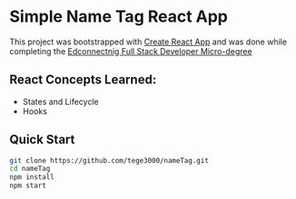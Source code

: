 # Simple Name Tag React App

This project was bootstrapped with [Create React App](https://github.com/facebook/create-react-app) and was done while completing the [Edconnectnig Full Stack Developer Micro-degree](https://edconnect.ng)

## React Concepts Learned:
* States and Lifecycle
* Hooks

## Quick Start

```sh
git clone https://github.com/tege3000/nameTag.git
cd nameTag
npm install
npm start
```